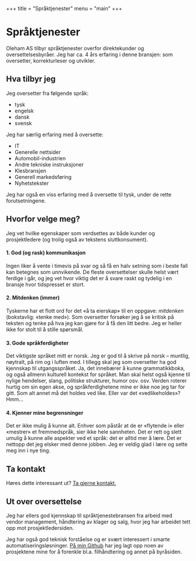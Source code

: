 +++
title = "Språktjenester"
menu = "main"
+++

# Språktjenester
Oleham AS tilbyr språktjenester overfor direktekunder og oversettelsesbyråer. Jeg har ca. 4 års erfaring i denne bransjen: som oversetter, korrekturleser og utvikler.

## Hva tilbyr jeg
Jeg oversetter fra følgende språk:
* tysk
* engelsk
* dansk
* svensk

Jeg har særlig erfaring med å oversette:
* IT
* Generelle nettsider
* Automobil-industrien
* Andre tekniske instruksjoner
* Klesbransjen
* Generell markedsføring
* Nyhetstekster

Jeg har også en viss erfaring med å oversette til tysk, under de rette forutsetningene.

## Hvorfor velge meg?
 Jeg vet hvilke egenskaper som verdsettes av både kunder og prosjektledere (og trolig også av tekstens sluttkonsument).

#### 1. God (og rask) kommunikasjon
Ingen liker å vente i timevis på svar og så få en halv setning som i beste fall kan betegnes som unnvikende. 
De fleste oversettelser skulle helst vært ferdige i går, og jeg vet hvor viktig det er å svare raskt og tydelig i en bransje hvor tidspresset er stort. 

#### 2. Mitdenken (immer)
Tyskerne har et flott ord for det «å ta eierskap» til en oppgave: *mitdenken* (bokstavlig: «tenke med»). 
Som oversetter forsøker jeg å se kritisk på teksten og tenke på hva jeg kan gjøre for å få den litt bedre. Jeg er heller ikke for stolt til å stille spørsmål.

#### 3. Gode språkferdigheter
Det viktigste språket mitt er norsk. Jeg er god til å skrive på norsk – muntlig, nøytralt, på rim og i luften med. I tillegg skal jeg som oversetter ha god kjennskap til utgangsspråket. Ja, det innebærer å kunne grammatikkboka, og også allmenn kulturell kontekst for språket. Man skal helst også kjenne til nylige hendelser, slang, politiske strukturer, humor osv. osv. Verden roterer hurtig om sin egen akse, og språkferdighetene mine er ikke noe jeg tar for gitt. Som alt annet må det holdes ved like. Eller var det «vedlikeholdes»? Hmm…

#### 4. Kjenner mine begrensninger
Det er ikke mulig å kunne alt. 
Enhver som påstår at de er «flytende i» eller «mestrer» et fremmedspråk, sier ikke hele sannheten.
Det er rett og slett umulig å kunne alle aspekter ved et språk: det er alltid mer å lære.
Det er nettopp det jeg elsker med denne jobben. 
Jeg er veldig glad i lære og sette meg inn i nye ting.

## Ta kontakt
Høres dette interessant ut? [Ta gjerne kontakt.](/om#kontakt)


## Ut over oversettelse
Jeg har ellers god kjennskap til språktjenestebransen fra arbeid med vendor management, håndtering av klager og salg, hvor jeg har arbeidet tett opp mot prosjektledersiden.

Jeg har også god teknisk forståelse og er svært interessert i smarte automatiseringsløsninger. [På min Github](https://github.com/Oleham) har jeg lagt opp noen av prosjektene mine for å forenkle bl.a. filhåndtering og annet på byråsiden. 
